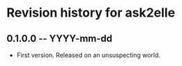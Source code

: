 # Revision history for ask2elle

## 0.1.0.0 -- YYYY-mm-dd

* First version. Released on an unsuspecting world.
